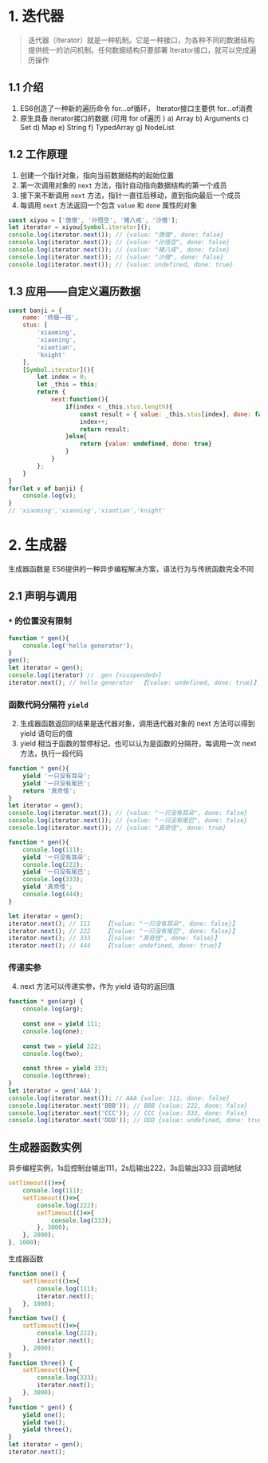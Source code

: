 
# 1. 迭代器

> 迭代器（Iterator）就是一种机制。它是一种接口，为各种不同的数据结构提供统一的访问机制。任何数据结构只要部署 Iterator接口，就可以完成遍历操作
## 1.1 介绍
1) ES6创造了一种新的遍历命令 for...of循环， Iterator接口主要供 for...of消费
2) 原生具备 iterator接口的数据 (可用 for of遍历 )
a) Array
b) Arguments
c) Set
d) Map
e) String
f) TypedArray
g) NodeList

## 1.2 工作原理
1. 创建一个指针对象，指向当前数据结构的起始位置
2. 第一次调用对象的 `next` 方法，指针自动指向数据结构的第一个成员
3. 接下来不断调用 `next` 方法，指针一直往后移动，直到指向最后一个成员
4.  每调用 `next` 方法返回一个包含 `value` 和 `done` 属性的对象

```javascript
const xiyou = ['唐僧', '孙悟空', '猪八戒', '沙僧'];
let iterator = xiyou[Symbol.iterator]();
console.log(iterator.next()); // {value: "唐僧", done: false}
console.log(iterator.next()); // {value: "孙悟空", done: false}
console.log(iterator.next()); // {value: "猪八戒", done: false}
console.log(iterator.next()); // {value: "沙僧", done: false}
console.log(iterator.next()); // {value: undefined, done: true}
```
## 1.3 应用——自定义遍历数据

```javascript
const banji = {
	name: '终极一班',
	stus: [
		'xiaoming',
		'xiaoning',
		'xiaotian',
		'knight'
	],
	[Symbol.iterator](){
		let index = 0;
		let _this = this;
		return {
			next:function(){
				if(index < _this.stus.length){
					const result = { value: _this.stus[index], done: false }
					index++;
					return result;
				}else{
					return {value: undefined, done: true}
				}
			}	
		};
	}
}
for(let v of banji) {
	console.log(v);  
}
// 'xiaoming','xiaoning','xiaotian','knight'
```

# 2. 生成器
生成器函数是 ES6提供的一种异步编程解决方案，语法行为与传统函数完全不同


## 2.1 声明与调用
### `*` 的位置没有限制
```javascript
function * gen(){
	console.log('hello generator');
}
gen(); 
let iterator = gen();
console.log(iterator) //  gen {<suspended>}
iterator.next(); // hello generator  【{value: undefined, done: true}】
```


### 函数代码分隔符 `yield`
2) 生成器函数返回的结果是迭代器对象，调用迭代器对象的 next 方法可以得到 yield 语句后的值
3) yield 相当于函数的暂停标记，也可以认为是函数的分隔符，每调用一次 next 方法，执行一段代码

```javascript
function * gen(){ 
	yield '一只没有耳朵'; 
	yield '一只没有尾巴'; 
	return '真奇怪'; 
} 
let iterator = gen(); 
console.log(iterator.next()); // {value: "一只没有耳朵", done: false}
console.log(iterator.next()); // {value: "一只没有尾巴", done: false}
console.log(iterator.next()); // {value: "真奇怪", done: true}
```

```javascript
function * gen(){
	console.log(111);
	yield '一只没有耳朵';
	console.log(222);
	yield '一只没有尾巴';
	console.log(333);
	yield '真奇怪';
	console.log(444);
}

let iterator = gen();
iterator.next(); // 111    【{value: "一只没有耳朵", done: false}】
iterator.next(); // 222    【{value: "一只没有尾巴", done: false}】
iterator.next(); // 333    【{value: "真奇怪", done: false}】
iterator.next(); // 444    【{value: undefined, done: true}】

```
### 传递实参
4) next 方法可以传递实参，作为 yield 语句的返回值

```javascript
function * gen(arg) {
	console.log(arg);
	
	const one = yield 111;
	console.log(one);
	
	const two = yield 222;
	console.log(two);
	
	const three = yield 333;
	console.log(three);
}
let iterator = gen('AAA');
console.log(iterator.next()); // AAA {value: 111, done: false}
console.log(iterator.next('BBB')); // BBB {value: 222, done: false}
console.log(iterator.next('CCC')); // CCC {value: 333, done: false}
console.log(iterator.next('DDD')); // DDD {value: undefined, done: true}
```
## 生成器函数实例
异步编程实例，1s后控制台输出111，2s后输出222，3s后输出333
回调地狱
```javascript
setTimeout(()=>{
	console.log(111);
	setTimeout(()=>{
		console.log(222);
		setTimeout(()=>{
			console.log(333);
		}, 3000);
	}, 2000);
}, 1000);
```
生成器函数
```javascript
function one() {
	setTimeout(()=>{
		console.log(111);
		iterator.next();
	}, 1000);
}
function two() {
	setTimeout(()=>{
		console.log(222);
		iterator.next();
	}, 2000);
}
function three() {
	setTimeout(()=>{
		console.log(333);
		iterator.next();
	}, 3000);
}
function * gen() {
	yield one();
	yield two();
	yield three();
}
let iterator = gen();
iterator.next();
```
